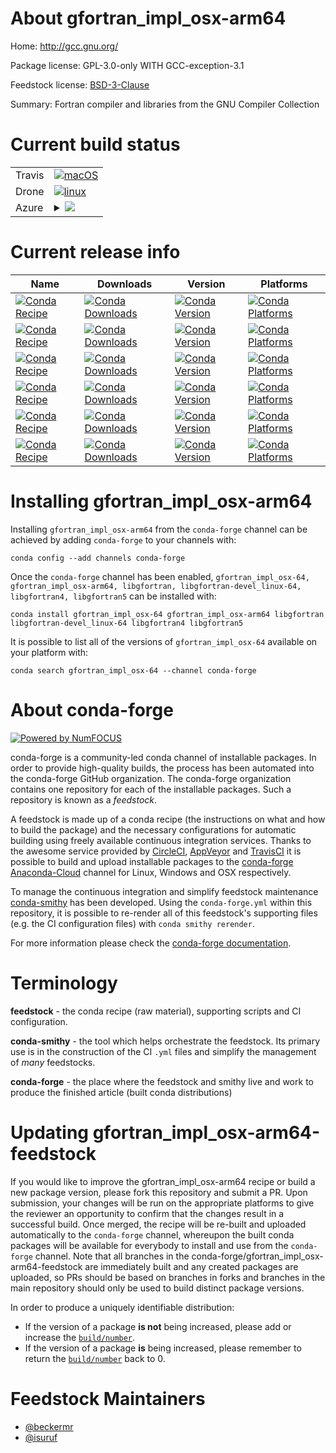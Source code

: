 About gfortran_impl_osx-arm64
=============================

Home: http://gcc.gnu.org/

Package license: GPL-3.0-only WITH GCC-exception-3.1

Feedstock license: [BSD-3-Clause](https://github.com/conda-forge/gfortran_impl_osx-64-feedstock/blob/master/LICENSE.txt)

Summary: Fortran compiler and libraries from the GNU Compiler Collection

Current build status
====================


<table><tr>
    <td>Travis</td>
    <td>
      <a href="https://travis-ci.com/conda-forge/gfortran_impl_osx-64-feedstock">
        <img alt="macOS" src="https://img.shields.io/travis/com/conda-forge/gfortran_impl_osx-64-feedstock/master.svg?label=macOS">
      </a>
    </td>
  </tr><tr>
    <td>Drone</td>
    <td>
      <a href="https://cloud.drone.io/conda-forge/gfortran_impl_osx-64-feedstock">
        <img alt="linux" src="https://img.shields.io/drone/build/conda-forge/gfortran_impl_osx-64-feedstock/master.svg?label=Linux">
      </a>
    </td>
  </tr>
    
  <tr>
    <td>Azure</td>
    <td>
      <details>
        <summary>
          <a href="https://dev.azure.com/conda-forge/feedstock-builds/_build/latest?definitionId=6149&branchName=master">
            <img src="https://dev.azure.com/conda-forge/feedstock-builds/_apis/build/status/gfortran_impl_osx-64-feedstock?branchName=master">
          </a>
        </summary>
        <table>
          <thead><tr><th>Variant</th><th>Status</th></tr></thead>
          <tbody><tr>
              <td>linux_64_cross_target_platformosx-64gfortran_version11.0.0macos_machinex86_64-apple-darwin13.4.0</td>
              <td>
                <a href="https://dev.azure.com/conda-forge/feedstock-builds/_build/latest?definitionId=6149&branchName=master">
                  <img src="https://dev.azure.com/conda-forge/feedstock-builds/_apis/build/status/gfortran_impl_osx-64-feedstock?branchName=master&jobName=linux&configuration=linux_64_cross_target_platformosx-64gfortran_version11.0.0macos_machinex86_64-apple-darwin13.4.0" alt="variant">
                </a>
              </td>
            </tr><tr>
              <td>linux_64_cross_target_platformosx-64gfortran_version7.5.0macos_machinex86_64-apple-darwin13.4.0</td>
              <td>
                <a href="https://dev.azure.com/conda-forge/feedstock-builds/_build/latest?definitionId=6149&branchName=master">
                  <img src="https://dev.azure.com/conda-forge/feedstock-builds/_apis/build/status/gfortran_impl_osx-64-feedstock?branchName=master&jobName=linux&configuration=linux_64_cross_target_platformosx-64gfortran_version7.5.0macos_machinex86_64-apple-darwin13.4.0" alt="variant">
                </a>
              </td>
            </tr><tr>
              <td>linux_64_cross_target_platformosx-64gfortran_version9.3.0macos_machinex86_64-apple-darwin13.4.0</td>
              <td>
                <a href="https://dev.azure.com/conda-forge/feedstock-builds/_build/latest?definitionId=6149&branchName=master">
                  <img src="https://dev.azure.com/conda-forge/feedstock-builds/_apis/build/status/gfortran_impl_osx-64-feedstock?branchName=master&jobName=linux&configuration=linux_64_cross_target_platformosx-64gfortran_version9.3.0macos_machinex86_64-apple-darwin13.4.0" alt="variant">
                </a>
              </td>
            </tr><tr>
              <td>linux_64_cross_target_platformosx-arm64gfortran_version11.0.0macos_machinearm64-apple-darwin20.0.0</td>
              <td>
                <a href="https://dev.azure.com/conda-forge/feedstock-builds/_build/latest?definitionId=6149&branchName=master">
                  <img src="https://dev.azure.com/conda-forge/feedstock-builds/_apis/build/status/gfortran_impl_osx-64-feedstock?branchName=master&jobName=linux&configuration=linux_64_cross_target_platformosx-arm64gfortran_version11.0.0macos_machinearm64-apple-darwin20.0.0" alt="variant">
                </a>
              </td>
            </tr><tr>
              <td>linux_64_cross_target_platformosx-arm64gfortran_version7.5.0macos_machinearm64-apple-darwin20.0.0</td>
              <td>
                <a href="https://dev.azure.com/conda-forge/feedstock-builds/_build/latest?definitionId=6149&branchName=master">
                  <img src="https://dev.azure.com/conda-forge/feedstock-builds/_apis/build/status/gfortran_impl_osx-64-feedstock?branchName=master&jobName=linux&configuration=linux_64_cross_target_platformosx-arm64gfortran_version7.5.0macos_machinearm64-apple-darwin20.0.0" alt="variant">
                </a>
              </td>
            </tr><tr>
              <td>linux_64_cross_target_platformosx-arm64gfortran_version9.3.0macos_machinearm64-apple-darwin20.0.0</td>
              <td>
                <a href="https://dev.azure.com/conda-forge/feedstock-builds/_build/latest?definitionId=6149&branchName=master">
                  <img src="https://dev.azure.com/conda-forge/feedstock-builds/_apis/build/status/gfortran_impl_osx-64-feedstock?branchName=master&jobName=linux&configuration=linux_64_cross_target_platformosx-arm64gfortran_version9.3.0macos_machinearm64-apple-darwin20.0.0" alt="variant">
                </a>
              </td>
            </tr><tr>
              <td>linux_aarch64_cross_target_platformosx-64gfortran_version11.0.0macos_machinex86_64-apple-darwin13.4.0</td>
              <td>
                <a href="https://dev.azure.com/conda-forge/feedstock-builds/_build/latest?definitionId=6149&branchName=master">
                  <img src="https://dev.azure.com/conda-forge/feedstock-builds/_apis/build/status/gfortran_impl_osx-64-feedstock?branchName=master&jobName=linux&configuration=linux_aarch64_cross_target_platformosx-64gfortran_version11.0.0macos_machinex86_64-apple-darwin13.4.0" alt="variant">
                </a>
              </td>
            </tr><tr>
              <td>linux_aarch64_cross_target_platformosx-64gfortran_version7.5.0macos_machinex86_64-apple-darwin13.4.0</td>
              <td>
                <a href="https://dev.azure.com/conda-forge/feedstock-builds/_build/latest?definitionId=6149&branchName=master">
                  <img src="https://dev.azure.com/conda-forge/feedstock-builds/_apis/build/status/gfortran_impl_osx-64-feedstock?branchName=master&jobName=linux&configuration=linux_aarch64_cross_target_platformosx-64gfortran_version7.5.0macos_machinex86_64-apple-darwin13.4.0" alt="variant">
                </a>
              </td>
            </tr><tr>
              <td>linux_aarch64_cross_target_platformosx-64gfortran_version9.3.0macos_machinex86_64-apple-darwin13.4.0</td>
              <td>
                <a href="https://dev.azure.com/conda-forge/feedstock-builds/_build/latest?definitionId=6149&branchName=master">
                  <img src="https://dev.azure.com/conda-forge/feedstock-builds/_apis/build/status/gfortran_impl_osx-64-feedstock?branchName=master&jobName=linux&configuration=linux_aarch64_cross_target_platformosx-64gfortran_version9.3.0macos_machinex86_64-apple-darwin13.4.0" alt="variant">
                </a>
              </td>
            </tr><tr>
              <td>linux_aarch64_cross_target_platformosx-arm64gfortran_version11.0.0macos_machinearm64-apple-darwin20.0.0</td>
              <td>
                <a href="https://dev.azure.com/conda-forge/feedstock-builds/_build/latest?definitionId=6149&branchName=master">
                  <img src="https://dev.azure.com/conda-forge/feedstock-builds/_apis/build/status/gfortran_impl_osx-64-feedstock?branchName=master&jobName=linux&configuration=linux_aarch64_cross_target_platformosx-arm64gfortran_version11.0.0macos_machinearm64-apple-darwin20.0.0" alt="variant">
                </a>
              </td>
            </tr><tr>
              <td>linux_aarch64_cross_target_platformosx-arm64gfortran_version7.5.0macos_machinearm64-apple-darwin20.0.0</td>
              <td>
                <a href="https://dev.azure.com/conda-forge/feedstock-builds/_build/latest?definitionId=6149&branchName=master">
                  <img src="https://dev.azure.com/conda-forge/feedstock-builds/_apis/build/status/gfortran_impl_osx-64-feedstock?branchName=master&jobName=linux&configuration=linux_aarch64_cross_target_platformosx-arm64gfortran_version7.5.0macos_machinearm64-apple-darwin20.0.0" alt="variant">
                </a>
              </td>
            </tr><tr>
              <td>linux_aarch64_cross_target_platformosx-arm64gfortran_version9.3.0macos_machinearm64-apple-darwin20.0.0</td>
              <td>
                <a href="https://dev.azure.com/conda-forge/feedstock-builds/_build/latest?definitionId=6149&branchName=master">
                  <img src="https://dev.azure.com/conda-forge/feedstock-builds/_apis/build/status/gfortran_impl_osx-64-feedstock?branchName=master&jobName=linux&configuration=linux_aarch64_cross_target_platformosx-arm64gfortran_version9.3.0macos_machinearm64-apple-darwin20.0.0" alt="variant">
                </a>
              </td>
            </tr><tr>
              <td>linux_ppc64le_cross_target_platformosx-64gfortran_version11.0.0macos_machinex86_64-apple-darwin13.4.0</td>
              <td>
                <a href="https://dev.azure.com/conda-forge/feedstock-builds/_build/latest?definitionId=6149&branchName=master">
                  <img src="https://dev.azure.com/conda-forge/feedstock-builds/_apis/build/status/gfortran_impl_osx-64-feedstock?branchName=master&jobName=linux&configuration=linux_ppc64le_cross_target_platformosx-64gfortran_version11.0.0macos_machinex86_64-apple-darwin13.4.0" alt="variant">
                </a>
              </td>
            </tr><tr>
              <td>linux_ppc64le_cross_target_platformosx-64gfortran_version7.5.0macos_machinex86_64-apple-darwin13.4.0</td>
              <td>
                <a href="https://dev.azure.com/conda-forge/feedstock-builds/_build/latest?definitionId=6149&branchName=master">
                  <img src="https://dev.azure.com/conda-forge/feedstock-builds/_apis/build/status/gfortran_impl_osx-64-feedstock?branchName=master&jobName=linux&configuration=linux_ppc64le_cross_target_platformosx-64gfortran_version7.5.0macos_machinex86_64-apple-darwin13.4.0" alt="variant">
                </a>
              </td>
            </tr><tr>
              <td>linux_ppc64le_cross_target_platformosx-64gfortran_version9.3.0macos_machinex86_64-apple-darwin13.4.0</td>
              <td>
                <a href="https://dev.azure.com/conda-forge/feedstock-builds/_build/latest?definitionId=6149&branchName=master">
                  <img src="https://dev.azure.com/conda-forge/feedstock-builds/_apis/build/status/gfortran_impl_osx-64-feedstock?branchName=master&jobName=linux&configuration=linux_ppc64le_cross_target_platformosx-64gfortran_version9.3.0macos_machinex86_64-apple-darwin13.4.0" alt="variant">
                </a>
              </td>
            </tr><tr>
              <td>linux_ppc64le_cross_target_platformosx-arm64gfortran_version11.0.0macos_machinearm64-apple-darwin20.0.0</td>
              <td>
                <a href="https://dev.azure.com/conda-forge/feedstock-builds/_build/latest?definitionId=6149&branchName=master">
                  <img src="https://dev.azure.com/conda-forge/feedstock-builds/_apis/build/status/gfortran_impl_osx-64-feedstock?branchName=master&jobName=linux&configuration=linux_ppc64le_cross_target_platformosx-arm64gfortran_version11.0.0macos_machinearm64-apple-darwin20.0.0" alt="variant">
                </a>
              </td>
            </tr><tr>
              <td>linux_ppc64le_cross_target_platformosx-arm64gfortran_version7.5.0macos_machinearm64-apple-darwin20.0.0</td>
              <td>
                <a href="https://dev.azure.com/conda-forge/feedstock-builds/_build/latest?definitionId=6149&branchName=master">
                  <img src="https://dev.azure.com/conda-forge/feedstock-builds/_apis/build/status/gfortran_impl_osx-64-feedstock?branchName=master&jobName=linux&configuration=linux_ppc64le_cross_target_platformosx-arm64gfortran_version7.5.0macos_machinearm64-apple-darwin20.0.0" alt="variant">
                </a>
              </td>
            </tr><tr>
              <td>linux_ppc64le_cross_target_platformosx-arm64gfortran_version9.3.0macos_machinearm64-apple-darwin20.0.0</td>
              <td>
                <a href="https://dev.azure.com/conda-forge/feedstock-builds/_build/latest?definitionId=6149&branchName=master">
                  <img src="https://dev.azure.com/conda-forge/feedstock-builds/_apis/build/status/gfortran_impl_osx-64-feedstock?branchName=master&jobName=linux&configuration=linux_ppc64le_cross_target_platformosx-arm64gfortran_version9.3.0macos_machinearm64-apple-darwin20.0.0" alt="variant">
                </a>
              </td>
            </tr><tr>
              <td>osx_64_cross_target_platformosx-64gfortran_version11.0.0macos_machinex86_64-apple-darwin13.4.0</td>
              <td>
                <a href="https://dev.azure.com/conda-forge/feedstock-builds/_build/latest?definitionId=6149&branchName=master">
                  <img src="https://dev.azure.com/conda-forge/feedstock-builds/_apis/build/status/gfortran_impl_osx-64-feedstock?branchName=master&jobName=osx&configuration=osx_64_cross_target_platformosx-64gfortran_version11.0.0macos_machinex86_64-apple-darwin13.4.0" alt="variant">
                </a>
              </td>
            </tr><tr>
              <td>osx_64_cross_target_platformosx-64gfortran_version7.5.0macos_machinex86_64-apple-darwin13.4.0</td>
              <td>
                <a href="https://dev.azure.com/conda-forge/feedstock-builds/_build/latest?definitionId=6149&branchName=master">
                  <img src="https://dev.azure.com/conda-forge/feedstock-builds/_apis/build/status/gfortran_impl_osx-64-feedstock?branchName=master&jobName=osx&configuration=osx_64_cross_target_platformosx-64gfortran_version7.5.0macos_machinex86_64-apple-darwin13.4.0" alt="variant">
                </a>
              </td>
            </tr><tr>
              <td>osx_64_cross_target_platformosx-64gfortran_version9.3.0macos_machinex86_64-apple-darwin13.4.0</td>
              <td>
                <a href="https://dev.azure.com/conda-forge/feedstock-builds/_build/latest?definitionId=6149&branchName=master">
                  <img src="https://dev.azure.com/conda-forge/feedstock-builds/_apis/build/status/gfortran_impl_osx-64-feedstock?branchName=master&jobName=osx&configuration=osx_64_cross_target_platformosx-64gfortran_version9.3.0macos_machinex86_64-apple-darwin13.4.0" alt="variant">
                </a>
              </td>
            </tr><tr>
              <td>osx_64_cross_target_platformosx-arm64gfortran_version11.0.0macos_machinearm64-apple-darwin20.0.0</td>
              <td>
                <a href="https://dev.azure.com/conda-forge/feedstock-builds/_build/latest?definitionId=6149&branchName=master">
                  <img src="https://dev.azure.com/conda-forge/feedstock-builds/_apis/build/status/gfortran_impl_osx-64-feedstock?branchName=master&jobName=osx&configuration=osx_64_cross_target_platformosx-arm64gfortran_version11.0.0macos_machinearm64-apple-darwin20.0.0" alt="variant">
                </a>
              </td>
            </tr><tr>
              <td>osx_64_cross_target_platformosx-arm64gfortran_version7.5.0macos_machinearm64-apple-darwin20.0.0</td>
              <td>
                <a href="https://dev.azure.com/conda-forge/feedstock-builds/_build/latest?definitionId=6149&branchName=master">
                  <img src="https://dev.azure.com/conda-forge/feedstock-builds/_apis/build/status/gfortran_impl_osx-64-feedstock?branchName=master&jobName=osx&configuration=osx_64_cross_target_platformosx-arm64gfortran_version7.5.0macos_machinearm64-apple-darwin20.0.0" alt="variant">
                </a>
              </td>
            </tr><tr>
              <td>osx_64_cross_target_platformosx-arm64gfortran_version9.3.0macos_machinearm64-apple-darwin20.0.0</td>
              <td>
                <a href="https://dev.azure.com/conda-forge/feedstock-builds/_build/latest?definitionId=6149&branchName=master">
                  <img src="https://dev.azure.com/conda-forge/feedstock-builds/_apis/build/status/gfortran_impl_osx-64-feedstock?branchName=master&jobName=osx&configuration=osx_64_cross_target_platformosx-arm64gfortran_version9.3.0macos_machinearm64-apple-darwin20.0.0" alt="variant">
                </a>
              </td>
            </tr><tr>
              <td>osx_arm64_cross_target_platformosx-arm64gfortran_version11.0.0</td>
              <td>
                <a href="https://dev.azure.com/conda-forge/feedstock-builds/_build/latest?definitionId=6149&branchName=master">
                  <img src="https://dev.azure.com/conda-forge/feedstock-builds/_apis/build/status/gfortran_impl_osx-64-feedstock?branchName=master&jobName=osx&configuration=osx_arm64_cross_target_platformosx-arm64gfortran_version11.0.0" alt="variant">
                </a>
              </td>
            </tr>
          </tbody>
        </table>
      </details>
    </td>
  </tr>
</table>

Current release info
====================

| Name | Downloads | Version | Platforms |
| --- | --- | --- | --- |
| [![Conda Recipe](https://img.shields.io/badge/recipe-gfortran_impl_osx--64-green.svg)](https://anaconda.org/conda-forge/gfortran_impl_osx-64) | [![Conda Downloads](https://img.shields.io/conda/dn/conda-forge/gfortran_impl_osx-64.svg)](https://anaconda.org/conda-forge/gfortran_impl_osx-64) | [![Conda Version](https://img.shields.io/conda/vn/conda-forge/gfortran_impl_osx-64.svg)](https://anaconda.org/conda-forge/gfortran_impl_osx-64) | [![Conda Platforms](https://img.shields.io/conda/pn/conda-forge/gfortran_impl_osx-64.svg)](https://anaconda.org/conda-forge/gfortran_impl_osx-64) |
| [![Conda Recipe](https://img.shields.io/badge/recipe-gfortran_impl_osx--arm64-green.svg)](https://anaconda.org/conda-forge/gfortran_impl_osx-arm64) | [![Conda Downloads](https://img.shields.io/conda/dn/conda-forge/gfortran_impl_osx-arm64.svg)](https://anaconda.org/conda-forge/gfortran_impl_osx-arm64) | [![Conda Version](https://img.shields.io/conda/vn/conda-forge/gfortran_impl_osx-arm64.svg)](https://anaconda.org/conda-forge/gfortran_impl_osx-arm64) | [![Conda Platforms](https://img.shields.io/conda/pn/conda-forge/gfortran_impl_osx-arm64.svg)](https://anaconda.org/conda-forge/gfortran_impl_osx-arm64) |
| [![Conda Recipe](https://img.shields.io/badge/recipe-libgfortran-green.svg)](https://anaconda.org/conda-forge/libgfortran) | [![Conda Downloads](https://img.shields.io/conda/dn/conda-forge/libgfortran.svg)](https://anaconda.org/conda-forge/libgfortran) | [![Conda Version](https://img.shields.io/conda/vn/conda-forge/libgfortran.svg)](https://anaconda.org/conda-forge/libgfortran) | [![Conda Platforms](https://img.shields.io/conda/pn/conda-forge/libgfortran.svg)](https://anaconda.org/conda-forge/libgfortran) |
| [![Conda Recipe](https://img.shields.io/badge/recipe-libgfortran--devel_linux--64-green.svg)](https://anaconda.org/conda-forge/libgfortran-devel_linux-64) | [![Conda Downloads](https://img.shields.io/conda/dn/conda-forge/libgfortran-devel_linux-64.svg)](https://anaconda.org/conda-forge/libgfortran-devel_linux-64) | [![Conda Version](https://img.shields.io/conda/vn/conda-forge/libgfortran-devel_linux-64.svg)](https://anaconda.org/conda-forge/libgfortran-devel_linux-64) | [![Conda Platforms](https://img.shields.io/conda/pn/conda-forge/libgfortran-devel_linux-64.svg)](https://anaconda.org/conda-forge/libgfortran-devel_linux-64) |
| [![Conda Recipe](https://img.shields.io/badge/recipe-libgfortran4-green.svg)](https://anaconda.org/conda-forge/libgfortran4) | [![Conda Downloads](https://img.shields.io/conda/dn/conda-forge/libgfortran4.svg)](https://anaconda.org/conda-forge/libgfortran4) | [![Conda Version](https://img.shields.io/conda/vn/conda-forge/libgfortran4.svg)](https://anaconda.org/conda-forge/libgfortran4) | [![Conda Platforms](https://img.shields.io/conda/pn/conda-forge/libgfortran4.svg)](https://anaconda.org/conda-forge/libgfortran4) |
| [![Conda Recipe](https://img.shields.io/badge/recipe-libgfortran5-green.svg)](https://anaconda.org/conda-forge/libgfortran5) | [![Conda Downloads](https://img.shields.io/conda/dn/conda-forge/libgfortran5.svg)](https://anaconda.org/conda-forge/libgfortran5) | [![Conda Version](https://img.shields.io/conda/vn/conda-forge/libgfortran5.svg)](https://anaconda.org/conda-forge/libgfortran5) | [![Conda Platforms](https://img.shields.io/conda/pn/conda-forge/libgfortran5.svg)](https://anaconda.org/conda-forge/libgfortran5) |

Installing gfortran_impl_osx-arm64
==================================

Installing `gfortran_impl_osx-arm64` from the `conda-forge` channel can be achieved by adding `conda-forge` to your channels with:

```
conda config --add channels conda-forge
```

Once the `conda-forge` channel has been enabled, `gfortran_impl_osx-64, gfortran_impl_osx-arm64, libgfortran, libgfortran-devel_linux-64, libgfortran4, libgfortran5` can be installed with:

```
conda install gfortran_impl_osx-64 gfortran_impl_osx-arm64 libgfortran libgfortran-devel_linux-64 libgfortran4 libgfortran5
```

It is possible to list all of the versions of `gfortran_impl_osx-64` available on your platform with:

```
conda search gfortran_impl_osx-64 --channel conda-forge
```


About conda-forge
=================

[![Powered by NumFOCUS](https://img.shields.io/badge/powered%20by-NumFOCUS-orange.svg?style=flat&colorA=E1523D&colorB=007D8A)](http://numfocus.org)

conda-forge is a community-led conda channel of installable packages.
In order to provide high-quality builds, the process has been automated into the
conda-forge GitHub organization. The conda-forge organization contains one repository
for each of the installable packages. Such a repository is known as a *feedstock*.

A feedstock is made up of a conda recipe (the instructions on what and how to build
the package) and the necessary configurations for automatic building using freely
available continuous integration services. Thanks to the awesome service provided by
[CircleCI](https://circleci.com/), [AppVeyor](https://www.appveyor.com/)
and [TravisCI](https://travis-ci.com/) it is possible to build and upload installable
packages to the [conda-forge](https://anaconda.org/conda-forge)
[Anaconda-Cloud](https://anaconda.org/) channel for Linux, Windows and OSX respectively.

To manage the continuous integration and simplify feedstock maintenance
[conda-smithy](https://github.com/conda-forge/conda-smithy) has been developed.
Using the ``conda-forge.yml`` within this repository, it is possible to re-render all of
this feedstock's supporting files (e.g. the CI configuration files) with ``conda smithy rerender``.

For more information please check the [conda-forge documentation](https://conda-forge.org/docs/).

Terminology
===========

**feedstock** - the conda recipe (raw material), supporting scripts and CI configuration.

**conda-smithy** - the tool which helps orchestrate the feedstock.
                   Its primary use is in the construction of the CI ``.yml`` files
                   and simplify the management of *many* feedstocks.

**conda-forge** - the place where the feedstock and smithy live and work to
                  produce the finished article (built conda distributions)


Updating gfortran_impl_osx-arm64-feedstock
==========================================

If you would like to improve the gfortran_impl_osx-arm64 recipe or build a new
package version, please fork this repository and submit a PR. Upon submission,
your changes will be run on the appropriate platforms to give the reviewer an
opportunity to confirm that the changes result in a successful build. Once
merged, the recipe will be re-built and uploaded automatically to the
`conda-forge` channel, whereupon the built conda packages will be available for
everybody to install and use from the `conda-forge` channel.
Note that all branches in the conda-forge/gfortran_impl_osx-arm64-feedstock are
immediately built and any created packages are uploaded, so PRs should be based
on branches in forks and branches in the main repository should only be used to
build distinct package versions.

In order to produce a uniquely identifiable distribution:
 * If the version of a package **is not** being increased, please add or increase
   the [``build/number``](https://conda.io/docs/user-guide/tasks/build-packages/define-metadata.html#build-number-and-string).
 * If the version of a package **is** being increased, please remember to return
   the [``build/number``](https://conda.io/docs/user-guide/tasks/build-packages/define-metadata.html#build-number-and-string)
   back to 0.

Feedstock Maintainers
=====================

* [@beckermr](https://github.com/beckermr/)
* [@isuruf](https://github.com/isuruf/)

